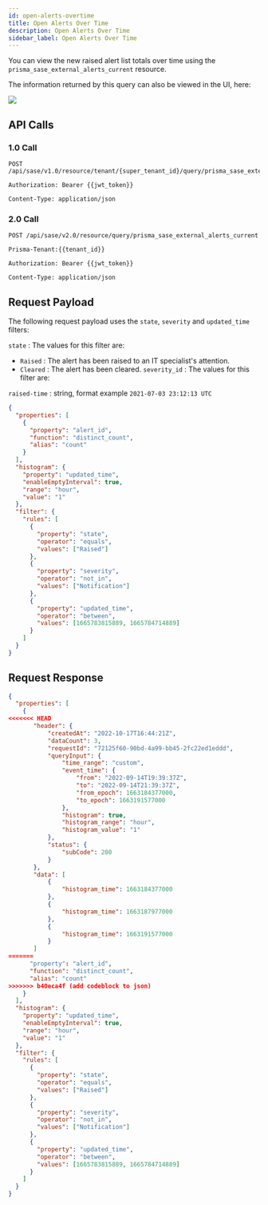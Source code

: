 ```yaml
---
id: open-alerts-overtime
title: Open Alerts Over Time
description: Open Alerts Over Time
sidebar_label: Open Alerts Over Time
---
```


You can view the new raised alert list totals over time using the `prisma_sase_external_alerts_current` resource.

The information returned by this query can also be viewed in the UI, here:

![](/access/img/Alerts_cleared_open_raised_over_time.png)

## API Calls

### 1.0 Call

    POST /api/sase/v1.0/resource/tenant/{super_tenant_id}/query/prisma_sase_external_alerts_current

    Authorization: Bearer {{jwt_token}}

    Content-Type: application/json

### 2.0 Call

    POST /api/sase/v2.0/resource/query/prisma_sase_external_alerts_current

    Prisma-Tenant:{{tenant_id}}

    Authorization: Bearer {{jwt_token}}

    Content-Type: application/json

## Request Payload

The following request payload uses the `state`, `severity` and `updated_time` filters:

`state` : The values for this filter are:

- `Raised` : The alert has been raised to an IT specialist's attention.
- `Cleared` : The alert has been cleared.
  `severity_id` : The values for this filter are:

`raised-time` : string, format example `2021-07-03 23:12:13 UTC`

```json
{
  "properties": [
    {
      "property": "alert_id",
      "function": "distinct_count",
      "alias": "count"
    }
  ],
  "histogram": {
    "property": "updated_time",
    "enableEmptyInterval": true,
    "range": "hour",
    "value": "1"
  },
  "filter": {
    "rules": [
      {
        "property": "state",
        "operator": "equals",
        "values": ["Raised"]
      },
      {
        "property": "severity",
        "operator": "not_in",
        "values": ["Notification"]
      },
      {
        "property": "updated_time",
        "operator": "between",
        "values": [1665783815889, 1665784714889]
      }
    ]
  }
}
```

## Request Response

```json
{
  "properties": [
    {
<<<<<<< HEAD
       "header": {
           "createdAt": "2022-10-17T16:44:21Z",
           "dataCount": 3,
           "requestId": "72125f60-90bd-4a99-bb45-2fc22ed1eddd",
           "queryInput": {
               "time_range": "custom",
               "event_time": {
                   "from": "2022-09-14T19:39:37Z",
                   "to": "2022-09-14T21:39:37Z",
                   "from_epoch": 1663184377000,
                   "to_epoch": 1663191577000
               },
               "histogram": true,
               "histogram_range": "hour",
               "histogram_value": "1"
           },
           "status": {
               "subCode": 200
           }
       },
       "data": [
           {
               "histogram_time": 1663184377000
           },
           {
               "histogram_time": 1663187977000
           },
           {
               "histogram_time": 1663191577000
           }
       ]
=======
      "property": "alert_id",
      "function": "distinct_count",
      "alias": "count"
>>>>>>> b40eca4f (add codeblock to json)
    }
  ],
  "histogram": {
    "property": "updated_time",
    "enableEmptyInterval": true,
    "range": "hour",
    "value": "1"
  },
  "filter": {
    "rules": [
      {
        "property": "state",
        "operator": "equals",
        "values": ["Raised"]
      },
      {
        "property": "severity",
        "operator": "not_in",
        "values": ["Notification"]
      },
      {
        "property": "updated_time",
        "operator": "between",
        "values": [1665783815889, 1665784714889]
      }
    ]
  }
}
```
